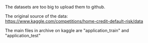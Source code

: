 The datasets are too big to upload them to github.

The original source of the data: https://www.kaggle.com/competitions/home-credit-default-risk/data

The main files in archive on kaggle are "application_train" and "application_test"

